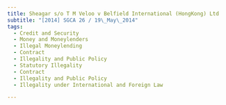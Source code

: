```yaml
---
title: Sheagar s/o T M Veloo v Belfield International (HongKong) Ltd 
subtitle: "[2014] SGCA 26 / 19\_May\_2014"
tags:
  - Credit and Security
  - Money and Moneylenders
  - Illegal Moneylending
  - Contract
  - Illegality and Public Policy
  - Statutory Illegality
  - Contract
  - Illegality and Public Policy
  - Illegality under International and Foreign Law

---
```


